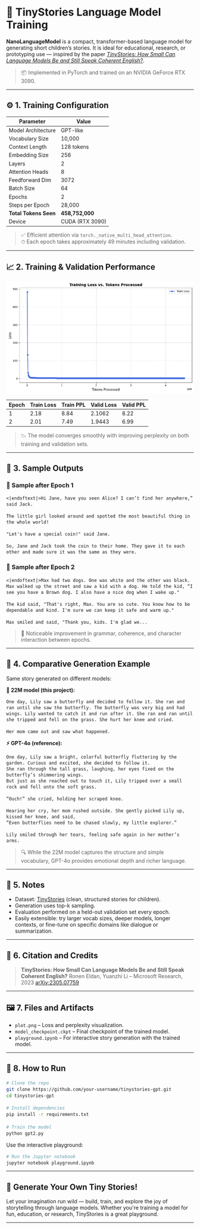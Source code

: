
# 🧸 TinyStories Language Model Training

**NanoLanguageModel** is a compact, transformer-based language model for generating short children’s stories. It is ideal for educational, research, or prototyping use — inspired by the paper [_TinyStories: How Small Can Language Models Be and Still Speak Coherent English?_](https://arxiv.org/abs/2305.07759).

> 📦 Implemented in PyTorch and trained on an NVIDIA GeForce RTX 3090.

---

## ⚙️ 1. Training Configuration

| Parameter            | Value           |
|----------------------|-----------------|
| Model Architecture   | GPT-like        |
| Vocabulary Size      | 10,000          |
| Context Length       | 128 tokens      |
| Embedding Size       | 256             |
| Layers               | 2               |
| Attention Heads      | 8               |
| Feedforward Dim      | 3072            |
| Batch Size           | 64              |
| Epochs               | 2               |
| Steps per Epoch      | 28,000          |
| **Total Tokens Seen**| **458,752,000** |
| Device               | CUDA (RTX 3090) |

> ✅ Efficient attention via `torch._native_multi_head_attention`.  
> ⏱ Each epoch takes approximately 49 minutes including validation.

---

## 📈 2. Training & Validation Performance
![Loss Plot](./plot.png)

| Epoch | Train Loss | Train PPL | Valid Loss | Valid PPL |
|-------|------------|-----------|------------|-----------|
| 1     | 2.18       | 8.84      | 2.1062     | 8.22      |
| 2     | 2.01       | 7.49      | 1.9443     | 6.99      |

> 📉 The model converges smoothly with improving perplexity on both training and validation sets.

---

## 📄 3. Sample Outputs

### 🧪 Sample after Epoch 1
```text
<|endoftext|>Hi Jane, have you seen Alice? I can’t find her anywhere,” said Jack.

The little girl looked around and spotted the most beautiful thing in the whole world!

"Let's have a special coin!" said Jane.

So, Jane and Jack took the coin to their home. They gave it to each other and made sure it was the same as they were.
````

### 🧪 Sample after Epoch 2

```text
<|endoftext|>Max had two dogs. One was white and the other was black. Max walked up the street and saw a kid with a dog. He told the kid, “I see you have a Brown dog. I also have a nice dog when I wake up."

The kid said, "That's right, Max. You are so cute. You know how to be dependable and kind. I'm sure we can keep it safe and warm up."

Max smiled and said, "Thank you, kids. I'm glad we...
```

> 🐣 Noticeable improvement in grammar, coherence, and character interaction between epochs.

---

## 🌟 4. Comparative Generation Example

Same story generated on different models:

**🧠 22M model (this project):**

```text
One day, Lily saw a butterfly and decided to follow it. She ran and ran until she saw the butterfly. The butterfly was very big and had wings. Lily wanted to catch it and run after it. She ran and ran until she tripped and fell on the grass. She hurt her knee and cried.

Her mom came out and saw what happened.
```

**⚡ GPT-4o (reference):**

```text
One day, Lily saw a bright, colorful butterfly fluttering by the garden. Curious and excited, she decided to follow it.  
She ran through the tall grass, laughing, her eyes fixed on the butterfly’s shimmering wings.  
But just as she reached out to touch it, Lily tripped over a small rock and fell onto the soft grass.

“Ouch!” she cried, holding her scraped knee.  

Hearing her cry, her mom rushed outside. She gently picked Lily up, kissed her knee, and said,  
“Even butterflies need to be chased slowly, my little explorer.”  

Lily smiled through her tears, feeling safe again in her mother’s arms.
```

> 🔍 While the 22M model captures the structure and simple vocabulary, GPT-4o provides emotional depth and richer language.

---

## 📌 5. Notes

* Dataset: [TinyStories](https://huggingface.co/datasets/roneneldan/TinyStories) (clean, structured stories for children).
* Generation uses top-k sampling.
* Evaluation performed on a held-out validation set every epoch.
* Easily extensible: try larger vocab sizes, deeper models, longer contexts, or fine-tune on specific domains like dialogue or summarization.

---

## 🧪 6. Citation and Credits

> **TinyStories: How Small Can Language Models Be and Still Speak Coherent English?**
> Ronen Eldan, Yuanzhi Li – Microsoft Research, 2023
> [arXiv:2305.07759](https://arxiv.org/abs/2305.07759)

---

## 🖼 7. Files and Artifacts

* `plot.png` – Loss and perplexity visualization.
* `model_checkpoint.ckpt` – Final checkpoint of the trained model.
* `playground.ipynb` – For interactive story generation with the trained model.

---

## 🚀 8. How to Run

```bash
# Clone the repo
git clone https://github.com/your-username/tinystories-gpt.git
cd tinystories-gpt

# Install dependencies
pip install -r requirements.txt

# Train the model
python gpt2.py
```

Use the interactive playground:

```bash
# Run the Jupyter notebook
jupyter notebook playground.ipynb
```

---

## 🎉 Generate Your Own Tiny Stories!

Let your imagination run wild — build, train, and explore the joy of storytelling through language models. Whether you're training a model for fun, education, or research, TinyStories is a great playground.

---

